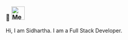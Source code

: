 <h3>👋 <img src="https://i.imgur.com/veZrcC7.gif" alt="Meaow" width="35" /></h3>
Hi, I am Sidhartha. I am a Full Stack Developer.
<br />
    